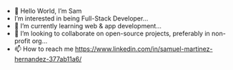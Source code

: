 - 👋 Hello World, I’m Sam
-  I’m interested in  being Full-Stack Developer...
- 🌱 I’m currently learning web & app development...
- 💞️ I’m looking to collaborate on open-source projects, preferably in non-profit org...
- 📫 How to reach me https://www.linkedin.com/in/samuel-martinez-hernandez-377ab11a6/

